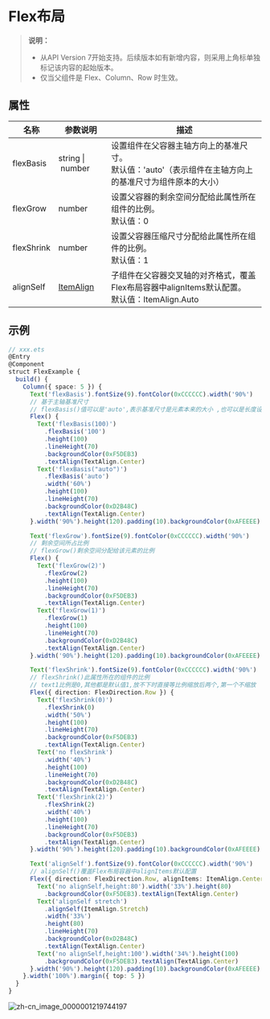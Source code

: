 # Flex布局

>  **说明：**
> - 从API Version 7开始支持。后续版本如有新增内容，则采用上角标单独标记该内容的起始版本。
> - 仅当父组件是 Flex、Column、Row 时生效。


## 属性


| 名称 | 参数说明 | 描述 |
| -------- | -------- | -------- |
| flexBasis | string&nbsp;\|&nbsp;number | 设置组件在父容器主轴方向上的基准尺寸。<br/>默认值：'auto'（表示组件在主轴方向上的基准尺寸为组件原本的大小） |
| flexGrow | number | 设置父容器的剩余空间分配给此属性所在组件的比例。<br/>默认值：0 |
| flexShrink | number | 设置父容器压缩尺寸分配给此属性所在组件的比例。<br/>默认值：1 |
| alignSelf | [ItemAlign](ts-appendix-enums.md#itemalign) | 子组件在父容器交叉轴的对齐格式，覆盖Flex布局容器中alignItems默认配置。<br/>默认值：ItemAlign.Auto |


## 示例

```ts
// xxx.ets
@Entry
@Component
struct FlexExample {
  build() {
    Column({ space: 5 }) {
      Text('flexBasis').fontSize(9).fontColor(0xCCCCCC).width('90%')
      // 基于主轴基准尺寸
      // flexBasis()值可以是'auto',表示基准尺寸是元素本来的大小 ,也可以是长度设置，相当于.width()/.height()
      Flex() {
        Text('flexBasis(100)')
          .flexBasis('100')
          .height(100)
          .lineHeight(70)
          .backgroundColor(0xF5DEB3)
          .textAlign(TextAlign.Center)
        Text('flexBasis("auto")')
          .flexBasis('auto')
          .width('60%')
          .height(100)
          .lineHeight(70)
          .backgroundColor(0xD2B48C)
          .textAlign(TextAlign.Center)
      }.width('90%').height(120).padding(10).backgroundColor(0xAFEEEE)

      Text('flexGrow').fontSize(9).fontColor(0xCCCCCC).width('90%')
      // 剩余空间所占比例
      // flexGrow()剩余空间分配给该元素的比例
      Flex() {
        Text('flexGrow(2)')
          .flexGrow(2)
          .height(100)
          .lineHeight(70)
          .backgroundColor(0xF5DEB3)
          .textAlign(TextAlign.Center)
        Text('flexGrow(1)')
          .flexGrow(1)
          .height(100)
          .lineHeight(70)
          .backgroundColor(0xD2B48C)
          .textAlign(TextAlign.Center)
      }.width('90%').height(120).padding(10).backgroundColor(0xAFEEEE)

      Text('flexShrink').fontSize(9).fontColor(0xCCCCCC).width('90%')
      // flexShrink()此属性所在的组件的比例
      // text1比例是0,其他都是默认值1,放不下时直接等比例缩放后两个,第一个不缩放
      Flex({ direction: FlexDirection.Row }) {
        Text('flexShrink(0)')
          .flexShrink(0)
          .width('50%')
          .height(100)
          .lineHeight(70)
          .backgroundColor(0xF5DEB3)
          .textAlign(TextAlign.Center)
        Text('no flexShrink')
          .width('40%')
          .height(100)
          .lineHeight(70)
          .backgroundColor(0xD2B48C)
          .textAlign(TextAlign.Center)
        Text('flexShrink(2)')
          .flexShrink(2)
          .width('40%')
          .height(100)
          .lineHeight(70)
          .backgroundColor(0xF5DEB3)
          .textAlign(TextAlign.Center)
      }.width('90%').height(120).padding(10).backgroundColor(0xAFEEEE)

      Text('alignSelf').fontSize(9).fontColor(0xCCCCCC).width('90%')
      // alignSelf()覆盖Flex布局容器中alignItems默认配置
      Flex({ direction: FlexDirection.Row, alignItems: ItemAlign.Center }) {
        Text('no alignSelf,height:80').width('33%').height(80)
          .backgroundColor(0xF5DEB3).textAlign(TextAlign.Center)
        Text('alignSelf stretch')
          .alignSelf(ItemAlign.Stretch)
          .width('33%')
          .height(80)
          .lineHeight(70)
          .backgroundColor(0xD2B48C)
          .textAlign(TextAlign.Center)
        Text('no alignSelf,height:100').width('34%').height(100)
          .backgroundColor(0xF5DEB3).textAlign(TextAlign.Center)
      }.width('90%').height(120).padding(10).backgroundColor(0xAFEEEE)
    }.width('100%').margin({ top: 5 })
  }
}
```

![zh-cn_image_0000001219744197](figures/zh-cn_image_0000001219744197.png)
